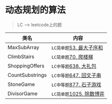 # 动态规划的算法  
> LC --> leetcode上的题

类名|内容
---|---
MaxSubArray | `LC简单题`[53. 最大子序和](https://leetcode-cn.com/problems/maximum-subarray/submissions/)
ClimbStairs | `LC简单题`[70. 爬楼梯](https://leetcode-cn.com/problems/climbing-stairs/)
ShoppingOffers | `LC中等题`[638. 大礼包](https://leetcode-cn.com/problems/shopping-offers/comments/)
CountSubstrings | `LC中等题`[647. 回文子串](https://leetcode-cn.com/problems/palindromic-substrings/submissions/)
StoneGame | `LC中等题`[877. 石子游戏](https://leetcode-cn.com/problems/stone-game/)
DivisorGame | `LC简单题`[1025. 除数博弈](https://leetcode-cn.com/problems/divisor-game/comments/)

